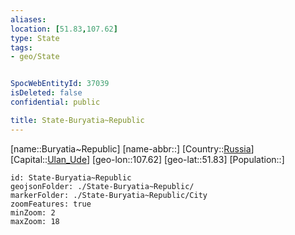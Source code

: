 ```yaml
---
aliases: 
location: [51.83,107.62]
type: State
tags:
- geo/State


SpocWebEntityId: 37039
isDeleted: false
confidential: public

title: State-Buryatia~Republic
---
```

[name::Buryatia~Republic]
[name-abbr::]
[Country::[Russia](geo/Continent/Europe/Russia.md)]
[Capital::[Ulan_Ude](geo/Continent/Europe/Russia/City/Ulan_Ude.md)]
[geo-lon::107.62]
[geo-lat::51.83]
[Population::]



```leaflet
id: State-Buryatia~Republic
geojsonFolder: ./State-Buryatia~Republic/
markerFolder: ./State-Buryatia~Republic/City
zoomFeatures: true 
minZoom: 2 
maxZoom: 18
```


